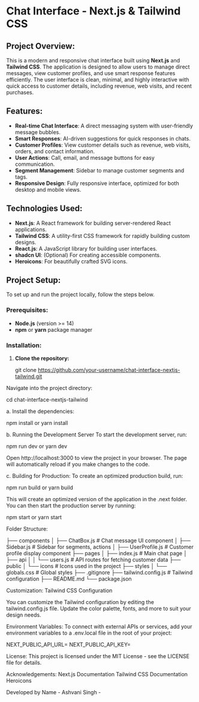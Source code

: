 # Chat Interface - Next.js & Tailwind CSS

## Project Overview:

This is a modern and responsive chat interface built using **Next.js** and **Tailwind CSS**. The application is designed to allow users to manage direct messages, view customer profiles, and use smart response features efficiently. The user interface is clean, minimal, and highly interactive with quick access to customer details, including revenue, web visits, and recent purchases.

## Features:

- **Real-time Chat Interface**: A direct messaging system with user-friendly message bubbles.
- **Smart Responses**: AI-driven suggestions for quick responses in chats.
- **Customer Profiles**: View customer details such as revenue, web visits, orders, and contact information.
- **User Actions**: Call, email, and message buttons for easy communication.
- **Segment Management**: Sidebar to manage customer segments and tags.
- **Responsive Design**: Fully responsive interface, optimized for both desktop and mobile views.

## Technologies Used:

- **Next.js**: A React framework for building server-rendered React applications.
- **Tailwind CSS**: A utility-first CSS framework for rapidly building custom designs.
- **React.js**: A JavaScript library for building user interfaces.
- **shadcn UI**: (Optional) For creating accessible components.
- **Heroicons**: For beautifully crafted SVG icons.

## Project Setup:

To set up and run the project locally, follow the steps below.

### Prerequisites:

- **Node.js** (version >= 14)
- **npm** or **yarn** package manager

### Installation:

1. **Clone the repository:**
   
   git clone https://github.com/your-username/chat-interface-nextjs-tailwind.git

Navigate into the project directory:

cd chat-interface-nextjs-tailwind

a. Install the dependencies:

npm install
or
yarn install

b. Running the Development Server
To start the development server, run:

npm run dev
or
yarn dev

Open http://localhost:3000 to view the project in your browser. The page will automatically reload if you make changes to the code.

c. Building for Production:
To create an optimized production build, run:

npm run build
or
yarn build

This will create an optimized version of the application in the .next folder. You can then start the production server by running:

npm start
or
yarn start


Folder Structure:

├── components
│   ├── ChatBox.js          # Chat message UI component
│   ├── Sidebar.js          # Sidebar for segments, actions
│   ├── UserProfile.js      # Customer profile display component
├── pages
│   ├── index.js            # Main chat page
│   ├── api
│   │   └── users.js        # API routes for fetching customer data
├── public
│   └── icons               # Icons used in the project
├── styles
│   └── globals.css         # Global styles
├── .gitignore
├── tailwind.config.js       # Tailwind configuration
├── README.md
└── package.json

Customization:
Tailwind CSS Configuration

You can customize the Tailwind configuration by editing the tailwind.config.js file. Update the color palette, fonts, and more to suit your design needs.

Environment Variables:
To connect with external APIs or services, add your environment variables to a .env.local file in the root of your project:

NEXT_PUBLIC_API_URL=<your-api-url>
NEXT_PUBLIC_API_KEY=<your-api-key>

License:
This project is licensed under the MIT License - see the LICENSE file for details.

Acknowledgements:
Next.js Documentation
Tailwind CSS Documentation
Heroicons

Developed by
Name - Ashvani Singh - 
